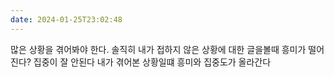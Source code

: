 ```yaml
---
date: 2024-01-25T23:02:48
---
```

많은 상황을 겪어봐야 한다.
솔직히 내가 접하지 않은 상황에 대한 글을볼때 흥미가 떨어진다? 집중이 잘 안된다
내가 겪어본 상황일떄 흥미와 집중도가 올라간다

